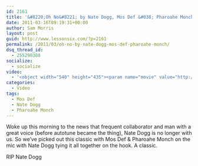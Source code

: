 ```yaml
---
id: 2161
title: '&#8220;Oh No&#8221; by Nate Dogg, Mos Def &#038; Pharoahe Monch'
date: 2011-03-16T09:19:31+00:00
author: Sam Morris
layout: post
guid: http://www.lessonsix.com/?p=2161
permalink: /2011/03/oh-no-by-nate-dogg-mos-def-pharoahe-monch/
dsq_thread_id:
  - 255290388
socialize:
  - socialize
video:
  - '<object width="540" height="435"><param name="movie" value="http://www.youtube.com/v/bYrmop7g2cU?fs=1&hl=en_GB"></param><param name="allowFullScreen" value="true"></param><param name="allowscriptaccess" value="always"></param><embed src="http://www.youtube.com/v/bYrmop7g2cU?fs=1&hl=en_GB" type="application/x-shockwave-flash" width="540" height="435" allowscriptaccess="always" allowfullscreen="true"></embed></object>'
categories:
  - Video
tags:
  - Mos Def
  - Nate Dogg
  - Pharoahe Monch
---
```

Woke up this morning to the news that frequent collaborator and man with a great voice (before autotune became the thing), Nate Dogg is no longer with us. So we&#8217;ve picked out this classic with Mos Def & Pharoahe Monch on the mic with Nate Dogg tying it all together on the hook. A classic.

RIP Nate Dogg